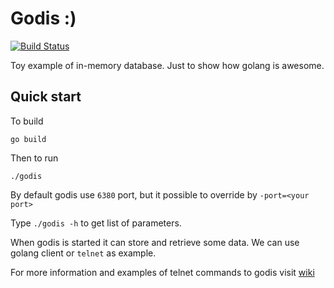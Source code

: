Godis :)
========
[![Build Status](https://travis-ci.org/sayevsky/godis.svg?branch=master)](https://travis-ci.org/sayevsky/godis.svg?branch=master)

Toy example of in-memory database. Just to show how golang is awesome.


Quick start
-----------
To build 

`go build`

Then to run

`./godis`

By default godis use `6380` port, but it possible to override by `-port=<your port>`

Type `./godis -h` to get list of parameters.

When godis is started it can store and retrieve some data. We can use golang client or `telnet` as example.

For more information and examples of telnet commands to godis visit [wiki](https://github.com/sayevsky/godis/wiki)
